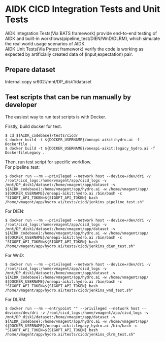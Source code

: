 # AIDK CICD Integration Tests and Unit Tests

AIDK Integration Tests(Via BATS framework) provide end-to-end testing of AIDK and built-in workflows(pipeline_test/DIEN/WnD/DLRM), which simulate the real world usage scenarios of AIDK.\
AIDK Unit Tests(Via Pytest framework) verify the code is working as expected by artificially created data of (input,expectation) pair.

## Prepare dataset

Internal copy sr602:/mnt/DP_disk1/dataset

## Test scripts that can be run manually by developer

The easiest way to run test scripts is with Docker.

Firstly, build docker for test.
```
$ cd ${AIDK_codebase}/tests/cicd/
$ docker build -t ${DOCKER_USERNAME}/oneapi-aikit:hydro.ai -f Dockerfile .
$ docker build -t ${DOCKER_USERNAME}/oneapi-aikit:legacy_hydro.ai -f DockerfileLegacy .
```

Then, run test script for specific workflow.\
For pipeline_test:
```
$ docker run --rm --privileged --network host --device=/dev/dri -v /root/cicd_logs:/home/vmagent/app/cicd_logs -v /mnt/DP_disk1/dataset:/home/vmagent/app/dataset -v ${AIDK_codebase}:/home/vmagent/app/hydro.ai -w /home/vmagent/app/ ${DOCKER_USERNAME}/oneapi-aikit:hydro.ai /bin/bash -c "SIGOPT_API_TOKEN=${SIGOPT_API_TOKEN} bash /home/vmagent/app/hydro.ai/tests/cicd/jenkins_pipeline_test.sh"
```
For DIEN:
```
$ docker run --rm --privileged --network host --device=/dev/dri -v /root/cicd_logs:/home/vmagent/app/cicd_logs -v /mnt/DP_disk1/dataset:/home/vmagent/app/dataset -v ${AIDK_codebase}:/home/vmagent/app/hydro.ai -w /home/vmagent/app/ ${DOCKER_USERNAME}/oneapi-aikit:hydro.ai /bin/bash -c "SIGOPT_API_TOKEN=${SIGOPT_API_TOKEN} bash /home/vmagent/app/hydro.ai/tests/cicd/jenkins_dien_test.sh"
```
For WnD:
```
$ docker run --rm --privileged --network host --device=/dev/dri -v /root/cicd_logs:/home/vmagent/app/cicd_logs -v /mnt/DP_disk1/dataset:/home/vmagent/app/dataset -v ${AIDK_codebase}:/home/vmagent/app/hydro.ai -w /home/vmagent/app/ ${DOCKER_USERNAME}/oneapi-aikit:hydro.ai /bin/bash -c "SIGOPT_API_TOKEN=${SIGOPT_API_TOKEN} bash /home/vmagent/app/hydro.ai/tests/cicd/jenkins_wnd_test.sh"
```
For DLRM:
```
$ docker run --rm --entrypoint "" --privileged --network host --device=/dev/dri -v /root/cicd_logs:/home/vmagent/app/cicd_logs -v /mnt/DP_disk1/dataset:/home/vmagent/app/dataset -v ${AIDK_codebase}:/home/vmagent/app/hydro.ai -w /home/vmagent/app/ ${DOCKER_USERNAME}/oneapi-aikit:legacy_hydro.ai /bin/bash -c "SIGOPT_API_TOKEN=${SIGOPT_API_TOKEN} bash /home/vmagent/app/hydro.ai/tests/cicd/jenkins_dlrm_test.sh"
```
